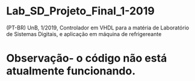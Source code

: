 # Lab_SD_Projeto_Final_1-2019
(PT-BR) UnB, 1/2019, Controlador em VHDL para a matéria de Laboratório de Sistemas Digitais, e aplicação em máquina de refrigereante 

# Observação- o código não está atualmente funcionando. 
